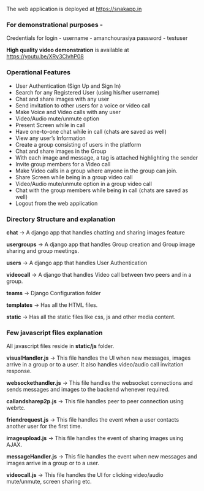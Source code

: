 The web application is deployed at https://snakapp.in

<h3>For demonstrational purposes - </h3>
Credentials for login - 
username - amanchourasiya
password - testuser

<b>High quality video demonstration</b> is available at https://youtu.be/XRy3ClvhP08

<h3>Operational Features  </h3>
<ul>
<li> User Authentication (Sign Up and Sign In)</li>

<li> Search for any Registered User (using his/her username)</li>

<li> Chat and share images with any user</li>

<li> Send invitation to other users for a voice or video call</li>

<li> Make Voice and Video calls with any user</li>

<li> Video/Audio mute/unmute option</li>

<li> Present Screen while in call</li>

<li> Have one-to-one chat while in call (chats are saved as well)</li>

<li> View any user’s Information</li>

<li> Create a group consisting of users in the platform</li>

<li> Chat and share images in the Group</li>

<li> With each image and message, a tag is attached highlighting the sender</li>

<li> Invite group members for a Video call</li>

<li> Make Video calls in a group where anyone in the group can join.</li>

<li> Share Screen while being in a group video call</li>

<li> Video/Audio mute/unmute option in a group video call</li>

<li> Chat with the group members while being in call (chats are saved as well)</li>

<li> Logout from the web application</li>
</ul>

<h3>Directory Structure and explanation </h3>

<b>chat</b> -> A django app that handles chatting and sharing images feature

<b>usergroups</b> -> A django app that handles Group creation and Group image sharing and group meetings.

<b>users</b> -> A django app that handles User Authentication

<b>videocall</b> -> A django that handles Video call between two peers and in a group.

<b>teams</b> -> Django Configuration folder

<b>templates</b> -> Has all the HTML files.

<b>static</b> -> Has all the static files like css, js and other media content.

<h3>Few javascript files explanation</h3>

All javascript files reside in <b>static/js</b> folder.


<b>visualHandler.js</b> -> This file handles the UI when new messages, images arrive in a group or to a user. It also handles video/audio call invitation response.

<b>websockethandler.js</b> -> This file handles the websocket connections and sends messages and images to the backend whenever required.

<b>callandsharep2p.js</b> -> This file handles peer to peer connection using webrtc.

<b>friendrequest.js</b> -> This file handles the event when a user contacts another user for the first time.

<b>imageupload.js</b> -> This file handles the event of sharing images using AJAX.

<b>messageHandler.js</b> -> This file handles the event when new messages and images arrive in a group or
to a user.

<b>videocall.js</b> -> This file handles the UI for clicking video/audio mute/unmute, screen sharing etc.
